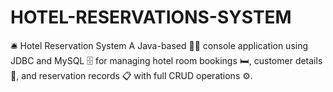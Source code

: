 # HOTEL-RESERVATIONS-SYSTEM
🛎️ Hotel Reservation System A Java-based 🧑‍💻 console application using JDBC and MySQL 🗄️ for managing hotel room bookings 🛏️, customer details 👤, and reservation records 📋 with full CRUD operations ⚙️.
